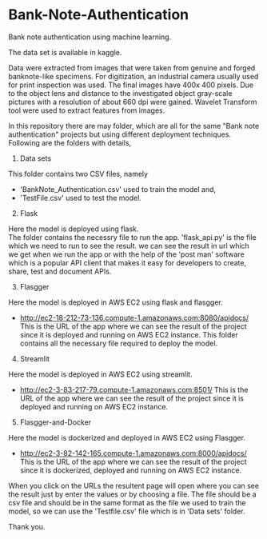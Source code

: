 # Bank-Note-Authentication
Bank note authentication using machine learning.

The data set is available in kaggle.

Data were extracted from images that were taken from genuine and forged banknote-like specimens. For digitization, an industrial camera usually used for print inspection was used. The final images have 400x 400 pixels. Due to the object lens and distance to the investigated object gray-scale pictures with a resolution of about 660 dpi were gained. Wavelet Transform tool were used to extract features from images.

In this repository there are may folder, which are all for the same "Bank note authentication" projects but using different deployment techniques. Following are the folders with details,

1. Data sets

This folder contains two CSV files, namely 
 * 'BankNote_Authentication.csv' used to train the model and,
 * 'TestFile.csv' used to test the model.

2. Flask
 
Here the model is deployed using flask.</br>
The folder contains the necessry file to run the app. 'flask_api.py' is the file which we need to run to see the result. we can see the result in url which we get when we run the app or with the help of the 'post man' software which is a popular API client that makes it easy for developers to create, share, test and document APIs.

3. Flasgger

Here the model is deployed in AWS EC2 using flask and flasgger.</br>
* http://ec2-18-212-73-136.compute-1.amazonaws.com:8080/apidocs/  This is the URL of the app where we can see the result of the project since it is deployed and running on AWS EC2 instance.
This folder contains all the necessary file required to deploy the model.

4. Streamlit

Here the model is deployed in AWS EC2 using streamlit.</br>
* http://ec2-3-83-217-79.compute-1.amazonaws.com:8501/ This is the URL of the app where we can see the result of the project since it is deployed and running on AWS EC2 instance.

5. Flasgger-and-Docker

Here the model is dockerized and deployed in AWS EC2 using Flasgger.
* http://ec2-3-82-142-165.compute-1.amazonaws.com:8000/apidocs/ This is the URL of the app where we can see the result of the project since it is dockerized, deployed and running on AWS EC2 instance.


When you click on the URLs the resultent page will open where you can see the result just by enter the values or by choosing a file. The file should be a csv file and should be in the same format as the file we used to train the model, so we can use the 'Testfile.csv' file which is in 'Data sets' folder.

Thank you.
